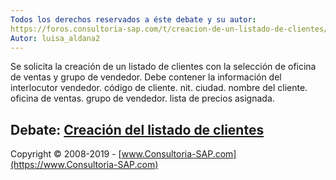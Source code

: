 ```yaml
---
Todos los derechos reservados a éste debate y su autor:
https://foros.consultoria-sap.com/t/creacion-de-un-listado-de-clientes/13891
Autor: luisa_aldana2 
---
```


Se solicita la creación de un listado de clientes con la selección de oficina de ventas y grupo de vendedor. Debe contener la información del interlocutor vendedor. código de cliente. nit. ciudad. nombre del cliente. oficina de ventas. grupo de vendedor. lista de precios asignada.

## Debate: [Creación del listado de clientes](https://foros.consultoria-sap.com/t/creacion-de-un-listado-de-clientes/13891)

Copyright © 2008-2019 - [www.Consultoria-SAP.com](https://www.Consultoria-SAP.com)
